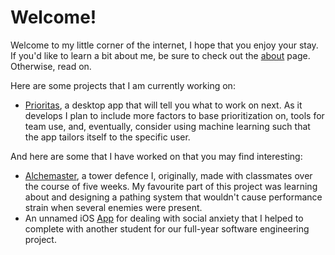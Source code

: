 <head>
<title>Home</title>
</head>

# Welcome!
Welcome to my little corner of the internet, I hope that you enjoy your stay.
If you'd like to learn a bit about me, be sure to check out the [about](about.md) page.
Otherwise, read on.

Here are some projects that I am currently working on:
* [Prioritas](https://github.com/Sionth/Prioritas), a desktop app that will tell you what to work on next. As it develops I plan to include more factors to base prioritization on, tools for team use, and, eventually, consider using machine learning such that the app tailors itself to the specific user.

And here are some that I have worked on that you may find interesting:
* [Alchemaster](Alchemaster/Alchemaster_Old/index.html), a tower defence I, originally, made with classmates over the course of five weeks. My favourite part of this project was learning about and designing a pathing system that wouldn't cause performance strain when several enemies were present.
* An unnamed iOS [App](https://github.com/RobertGiles/App) for dealing with social anxiety that I helped to complete with another student for our full-year software engineering project.

